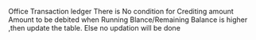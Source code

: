 Office Transaction ledger 
There is No condition for Crediting amount
Amount to be debited when Running Blance/Remaining Balance is higher ,then update the table. Else no updation will be done
